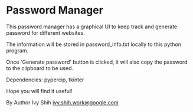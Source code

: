 Password Manager
================

This password manager has a graphical UI to keep track and generate password for different websites.

The information will be stored in password_info.txt locally to this python program.

Once 'Generate password' button is clicked, it will also copy the password to the clipboard to be used.

Dependencies:  pypercip, tkinter

Hope you will find it useful!

By Author Ivy Shih  ivy.shih.work@google.com

